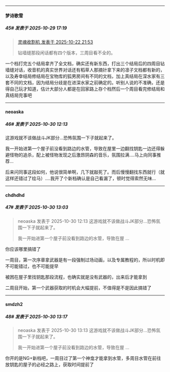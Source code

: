 ﻿
*****

####  梦诗歌雪  
##### 45#       发表于 2025-10-29 17:19

<blockquote><a href="httphttps://stage1st.com/2b/forum.php?mod=redirect&amp;goto=findpost&amp;pid=68611385&amp;ptid=2265184" target="_blank">灵魂收割机 发表于 2025-10-22 21:53</a>

钻墙缝那段闲话都有四个版本，三周目看不全的。</blockquote>
一个档打完五个结局拿齐了全文档，确实还有新东西，打出三个结局后的四周目钻墙缝对话，收音机的真实世界对话还有稻草人那摘针拿下来的凛子文档都有新的，以及寿幸结局修结局在宝物库的狐男房间有不同的文档，加上真结局在深水家有三套不同的文档，因为结局分歧是在进深水家之前确定的。听别人说的不准确，还是得自己玩才知道，估计大部分人都是在回家路上存个档然后一个周目看完修结局和真结局完事吧


*****

####  neoaska  
##### 46#       发表于 2025-10-30 12:13

这游戏就不该做战斗JK部分...恐怖氛围一下子就起来了。

我一开始进第一个屋子前没看到路边的水管，导致在屋里一边翻找钥匙一边还得躲避怪物的追杀，配上被怪物发现之后激昂阴森的音乐，氛围拉满....马上向同事推荐...

后来问同事这段如何，他说很简单啊，几下就敲死了。而后慢慢翻找东西就行（就这样还错过了绘马）....我开了个新档确认是自己看漏了，顿时觉得索然无味...


*****

####  chdhdhd  
##### 47#       发表于 2025-10-30 13:03

<blockquote>neoaska 发表于 2025-10-30 12:13
这游戏就不该做战斗JK部分...恐怖氛围一下子就起来了。

我一开始进第一个屋子前没看到路边的水管，导致在屋 ...</blockquote>
你应该哪里搞错了

一周目，第一次序章拿武器是有一段强制过场动画，以及专属教程的，所以时机即不可能错过，也不可能提早

被困在屋子里找钥匙那段流程，也确实就是没有武器的，出来后才能拿到

二周目开始，第一个武器获取的时机会大幅提前，不值得是不是因此搞错了


*****

####  smdzh2  
##### 48#       发表于 2025-10-30 13:17

<blockquote>neoaska 发表于 2025-10-30 13:13
这游戏就不该做战斗JK部分...恐怖氛围一下子就起来了。

我一开始进第一个屋子前没看到路边的水管，导致在屋 ...</blockquote>

你开的是NG+新档吧，一周目过了第一个神龛才能拿到水管，多周目水管在前往放钥匙的屋子的必经之路上，获取时间提前了

